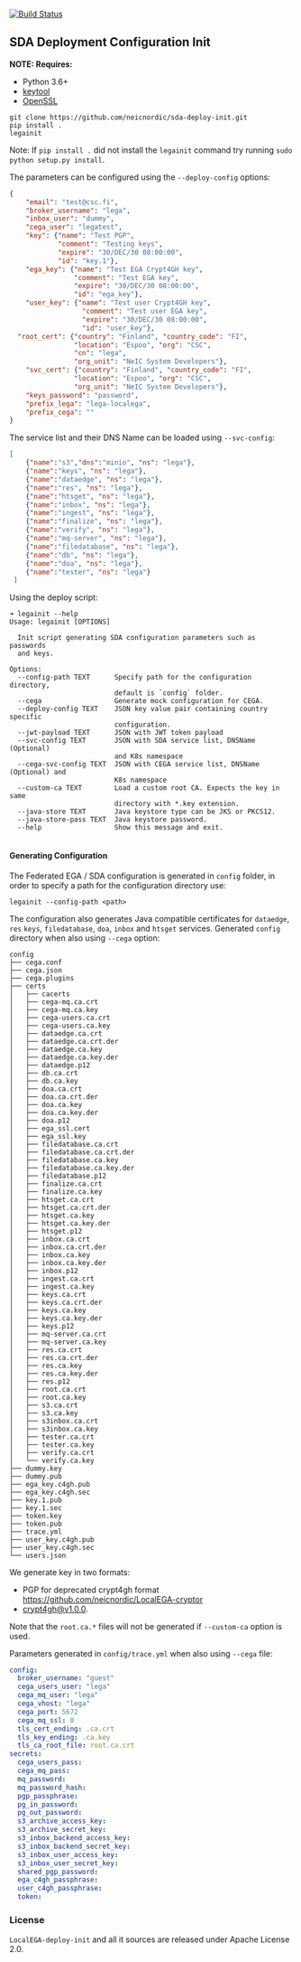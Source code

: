 [![Build Status](https://travis-ci.org/neicnordic/sda-deploy-init.svg?branch=master)](https://travis-ci.org/neicnordic/sda-deploy-init)

## SDA Deployment Configuration Init

**NOTE: Requires:** 
  - Python 3.6+
  - [keytool](https://docs.oracle.com/javase/7/docs/technotes/tools/solaris/keytool.html)
  - [OpenSSL](https://www.openssl.org/)

```
git clone https://github.com/neicnordic/sda-deploy-init.git
pip install .
legainit
```

Note: If `pip install .` did not install the `legainit` command try running `sudo python setup.py install`.

The parameters can be configured using the `--deploy-config` options:
```json
{
    "email": "test@csc.fi",
    "broker_username": "lega",
    "inbox_user": "dummy",
    "cega_user": "legatest",
    "key": {"name": "Test PGP",
            "comment": "Testing keys",
            "expire": "30/DEC/30 08:00:00",
            "id": "key.1"},
    "ega_key": {"name": "Test EGA Crypt4GH key",
                "comment": "Test EGA key",
                "expire": "30/DEC/30 08:00:00",
                "id": "ega_key"},
    "user_key": {"name": "Test user Crypt4GH key",
                  "comment": "Test user EGA key",
                  "expire": "30/DEC/30 08:00:00",
                  "id": "user_key"},
  "root_cert": {"country": "Finland", "country_code": "FI",
                "location": "Espoo", "org": "CSC",
                "cn": "lega",
                "org_unit": "NeIC System Developers"},
    "svc_cert": {"country": "Finland", "country_code": "FI",
                "location": "Espoo", "org": "CSC",
                "org_unit": "NeIC System Developers"},
    "keys_password": "password",
    "prefix_lega": "lega-localega",
    "prefix_cega": ""
}
```
The service list and their DNS Name can be loaded using `--svc-config`:
```json
[
    {"name":"s3","dns":"minio", "ns": "lega"},
    {"name":"keys", "ns": "lega"},
    {"name":"dataedge", "ns": "lega"},
    {"name":"res", "ns": "lega"},
    {"name":"htsget", "ns": "lega"},
    {"name":"inbox", "ns": "lega"},
    {"name":"ingest", "ns": "lega"},
    {"name":"finalize", "ns": "lega"},
    {"name":"verify", "ns": "lega"},
    {"name":"mq-server", "ns": "lega"},
    {"name":"filedatabase", "ns": "lega"},
    {"name":"db", "ns": "lega"},
    {"name":"doa", "ns": "lega"},
    {"name":"tester", "ns": "lega"}
 ]
```

Using the deploy script:
```
➜ legainit --help
Usage: legainit [OPTIONS]

  Init script generating SDA configuration parameters such as passwords
  and keys.

Options:
  --config-path TEXT      Specify path for the configuration directory,
                          default is `config` folder.
  --cega                  Generate mock configuration for CEGA.
  --deploy-config TEXT    JSON key value pair containing country specific
                          configuration.
  --jwt-payload TEXT      JSON with JWT token payload
  --svc-config TEXT       JSON with SDA service list, DNSName (Optional)
                          and K8s namespace
  --cega-svc-config TEXT  JSON with CEGA service list, DNSName (Optional) and
                          K8s namespace
  --custom-ca TEXT        Load a custom root CA. Expects the key in same
                          directory with *.key extension.
  --java-store TEXT       Java keystore type can be JKS or PKCS12.
  --java-store-pass TEXT  Java keystore password.
  --help                  Show this message and exit.


```

#### Generating Configuration

The Federated EGA / SDA configuration is generated in `config` folder, 
in order to specify a path for the configuration directory use:
```
legainit --config-path <path>
```
The configuration also generates Java compatible certificates for `dataedge`, `res`
`keys`, `filedatabase`, `doa`, `inbox` and `htsget` services.
Generated `config` directory when also using `--cega` option:
```
config
├── cega.conf
├── cega.json
├── cega.plugins
├── certs
│   ├── cacerts
│   ├── cega-mq.ca.crt
│   ├── cega-mq.ca.key
│   ├── cega-users.ca.crt
│   ├── cega-users.ca.key
│   ├── dataedge.ca.crt
│   ├── dataedge.ca.crt.der
│   ├── dataedge.ca.key
│   ├── dataedge.ca.key.der
│   ├── dataedge.p12
│   ├── db.ca.crt
│   ├── db.ca.key
│   ├── doa.ca.crt
│   ├── doa.ca.crt.der
│   ├── doa.ca.key
│   ├── doa.ca.key.der
│   ├── doa.p12
│   ├── ega_ssl.cert
│   ├── ega_ssl.key
│   ├── filedatabase.ca.crt
│   ├── filedatabase.ca.crt.der
│   ├── filedatabase.ca.key
│   ├── filedatabase.ca.key.der
│   ├── filedatabase.p12
│   ├── finalize.ca.crt
│   ├── finalize.ca.key
│   ├── htsget.ca.crt
│   ├── htsget.ca.crt.der
│   ├── htsget.ca.key
│   ├── htsget.ca.key.der
│   ├── htsget.p12
│   ├── inbox.ca.crt
│   ├── inbox.ca.crt.der
│   ├── inbox.ca.key
│   ├── inbox.ca.key.der
│   ├── inbox.p12
│   ├── ingest.ca.crt
│   ├── ingest.ca.key
│   ├── keys.ca.crt
│   ├── keys.ca.crt.der
│   ├── keys.ca.key
│   ├── keys.ca.key.der
│   ├── keys.p12
│   ├── mq-server.ca.crt
│   ├── mq-server.ca.key
│   ├── res.ca.crt
│   ├── res.ca.crt.der
│   ├── res.ca.key
│   ├── res.ca.key.der
│   ├── res.p12
│   ├── root.ca.crt
│   ├── root.ca.key
│   ├── s3.ca.crt
│   ├── s3.ca.key
│   ├── s3inbox.ca.crt
│   ├── s3inbox.ca.key
│   ├── tester.ca.crt
│   ├── tester.ca.key
│   ├── verify.ca.crt
│   └── verify.ca.key
├── dummy.key
├── dummy.pub
├── ega_key.c4gh.pub
├── ega_key.c4gh.sec
├── key.1.pub
├── key.1.sec
├── token.key
├── token.pub
├── trace.yml
├── user_key.c4gh.pub
├── user_key.c4gh.sec
└── users.json

```

We generate key in two formats:
* PGP for deprecated crypt4gh format https://github.com/neicnordic/LocalEGA-cryptor 
* [crypt4gh@v1.0.0](https://github.com/EGA-archive/crypt4gh/tree/v1.0).

Note that the `root.ca.*` files will not be generated if `--custom-ca` option is used.

Parameters generated in `config/trace.yml` when also using `--cega` file:
```yaml
config:
  broker_username: "guest"
  cega_users_user: "lega"
  cega_mq_user: "lega"
  cega_vhost: "lega"
  cega_port: 5672
  cega_mq_ssl: 0
  tls_cert_ending: .ca.crt
  tls_key_ending: .ca.key
  tls_ca_root_file: root.ca.crt
secrets:
  cega_users_pass:
  cega_mq_pass:
  mq_password:
  mq_password_hash:
  pgp_passphrase:
  pg_in_password:
  pg_out_password:
  s3_archive_access_key:
  s3_archive_secret_key:
  s3_inbox_backend_access_key:
  s3_inbox_backend_secret_key:
  s3_inbox_user_access_key:
  s3_inbox_user_secret_key:
  shared_pgp_password:
  ega_c4gh_passphrase:
  user_c4gh_passphrase:
  token:
```


### License

`LocalEGA-deploy-init` and all it sources are released under Apache License 2.0.
